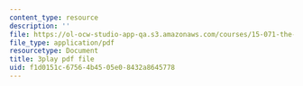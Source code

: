 ```yaml
---
content_type: resource
description: ''
file: https://ol-ocw-studio-app-qa.s3.amazonaws.com/courses/15-071-the-analytics-edge-spring-2017/f1d0151c67564b4505e08432a8645778_fsF79kN9G28.pdf
file_type: application/pdf
resourcetype: Document
title: 3play pdf file
uid: f1d0151c-6756-4b45-05e0-8432a8645778
---
```


